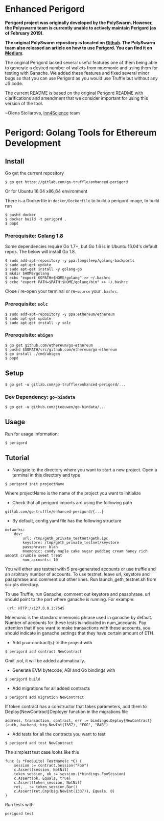 # Enhanced Perigord

**Perigord project was originally developed by the PolySwarm. However, the Polyswarm team is currently unable to actively maintain Perigord (as of February 2019).**

**The original PolySwarm repository is located on [Github](https://github.com/polyswarm/perigord). The PolySwarm team also released an article on how to use Perigord. You can find it on [Medium](https://decentralize.today/introducing-perigord-golang-tools-for-ethereum-dapp-development-60556c2d9fd).**

The original Perigord lacked several useful features one of them being able to generate a desired number of wallets from mnemonic and using them for testing with Ganache. We added these features and fixed several minor bugs so that you can use Perigord as you would use Truffle but without any JS code.

The current README is based on the original Perigord README with clarifications and amendment that we consider important for using this version of the tool.

~Olena Stoliarova, [Inn4Science](https://www.inn4science.com/) team


# Perigord: Golang Tools for Ethereum Development

## Install
Go get the current repository

```$xslt
$ go get https://gitlab.com/go-truffle/enhanced-perigord
```

Or for Ubuntu 16.04 x86\_64 environment

There is a Dockerfile in `docker/Dockerfile` to build a perigord image, to build
run

```
$ pushd docker
$ docker build -t perigord .
$ popd
```

### Prerequisite: Golang 1.8

Some dependencies require Go 1.7+, but Go 1.6 is in Ubuntu 16.04's default repos.
The below will install Go 1.8.


```
$ sudo add-apt-repository -y ppa:longsleep/golang-backports
$ sudo apt-get update
$ sudo apt-get install -y golang-go
$ mkdir $HOME/golang
$ echo "export GOPATH=$HOME/golang" >> ~/.bashrc
$ echo "export PATH=$PATH:$HOME/golang/bin" >> ~/.bashrc
```

Close / re-open your terminal or re-`source` your `.bashrc`.

### Prerequisite: `solc`

```
$ sudo add-apt-repository -y ppa:ethereum/ethereum
$ sudo apt-get update
$ sudo apt-get install -y solc
```

### Prerequisite: `abigen`

```
$ go get github.com/ethereum/go-ethereum
$ pushd $GOPATH/src/github.com/ethereum/go-ethereum
$ go install ./cmd/abigen
$ popd
```

## Setup

```
$ go get -u gitlab.com/go-truffle/enhanced-perigord/...
```

### Dev Dependency: `go-bindata`

```
$ go get -u github.com/jteeuwen/go-bindata/...
```

## Usage

Run for usage information:

```
$ perigord
```

## Tutorial

- Navigate to the directory where you want to start a new project. Open a terminal in this directory and type

````
$ perigord init projectName
````

Where projectName is the name of the project you want to initialize

- Check that all perigord imports are using the following path

````
gitlab.com/go-truffle/enhanced-perigord/{...}

````

- By default, config.yaml file has the following structure

````
networks:
    dev:
        url: /tmp/geth_private_testnet/geth.ipc
        keystore: /tmp/geth_private_testnet/keystore
        passphrase: blah
        mnemonic: candy maple cake sugar pudding cream honey rich smooth crumble sweet treat
        num_accounts: 10
````

You will ether use testnet with 5 pre-generated accounts or use truffle and an arbitrary number of accounts.
To use testnet, leave url, keystore and passphrase and comment out other lines. Run launch_geth_testnet.sh from scripts directory.

To use Truffle, run Ganache, comment out keystore and passphrase. url should point to the port where ganache is running. For example:

````
 url: HTTP://127.0.0.1:7545
````

Mnemonic is the standard mnemonic phrase used in ganache by default. Number of accounts for these tests is indicated in num_accounts. Pay attention that if you want to make transactions with these accounts, you should indicate in ganache settings that they have certain amount of ETH.

- Add your contract(s) to the project with

````
$ perigord add contract NewContract
````

Omit .sol, it will be added automatically.

- Generate EVM bytecode, ABI and Go bindings with

````
$ perigord build
````
- Add migrations for all added contracts

````
$ perigord add migration NewContract
````

If token contract has a constructor that takes parameters, add them to Deploy{NewContract}Deployer function in the migrations file

````
address, transaction, contract, err := bindings.Deploy{NewContract}(auth, backend, big.NewInt(1337), "FOO", "BAR")
````

- Add tests for all the contracts you want to test

````
$ perigord add test NewContract

````

The simplest test case looks like this

````
func (s *FooSuite) TestName(c *C) {
	session := contract.Session("Foo")
	c.Assert(session, NotNil)
	token_session, ok := session.(*bindings.FooSession)
	c.Assert(ok, Equals, true)
	c.Assert(token_session, NotNil)
	ret, _ := token_session.Bar()
	c.Assert(ret.Cmp(big.NewInt(1337)), Equals, 0)
}
````

Run tests with
```$xslt
perigord test
```